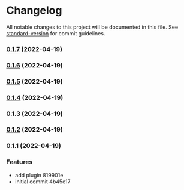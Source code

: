 # Changelog

All notable changes to this project will be documented in this file. See [standard-version](https://github.com/conventional-changelog/standard-version) for commit guidelines.

### [0.1.7](///compare/v0.1.6...v0.1.7) (2022-04-19)

### [0.1.6](///compare/v0.1.5...v0.1.6) (2022-04-19)

### [0.1.5](///compare/v0.1.4...v0.1.5) (2022-04-19)

### [0.1.4](///compare/v0.1.3...v0.1.4) (2022-04-19)

### 0.1.3 (2022-04-19)

### [0.1.2](///compare/v0.1.1...v0.1.2) (2022-04-19)

### 0.1.1 (2022-04-19)


### Features

* add plugin 819901e
* initial commit 4b45e17
